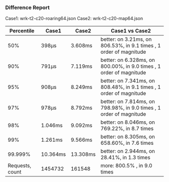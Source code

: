 ### Difference Report
Case1: wrk-t2-c20-roaring64.json
Case2: wrk-t2-c20-map64.json

|Percentile|Case1|Case2|Case1 vs Case2|
|---|---|---|---|
|50%|398µs|3.608ms|better: on 3.21ms, on 806.53%, in 9.1 times , 1 order of magnitude|
|90%|791µs|7.119ms|better: on 6.328ms, on 800.00%, in 9.0 times , 1 order of magnitude|
|95%|908µs|8.249ms|better: on 7.341ms, on 808.48%, in 9.1 times , 1 order of magnitude|
|97%|978µs|8.792ms|better: on 7.814ms, on 798.98%, in 9.0 times , 1 order of magnitude|
|98%|1.046ms|9.092ms|better: on 8.046ms, on 769.22%, in 8.7 times |
|99%|1.261ms|9.566ms|better: on 8.305ms, on 658.60%, in 7.6 times |
|99.999%|10.364ms|13.308ms|better: on 2.944ms, on 28.41%, in 1.3 times |
|Requests, count|1454732|161548|more: 800.5% , in 9.0 times |
